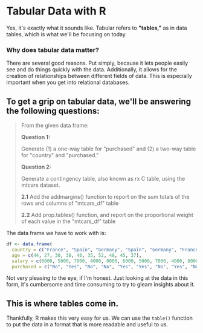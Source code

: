 # Tabular Data with R
Yes, it's exactly what it sounds like. Tabular refers to **"tables,"** as in data tables, which is what we'll be focusing on today.

### Why does tabular data matter?
There are several good reasons. Put simply, because it lets people easily see and do things quickly with the data. Additionally, it allows for the creation of relationships between different fields of data. This is especially important when you get into relational databases.

## To get a grip on tabular data, we'll be answering the following questions:
> From the given data frame:
> 
> **Question 1:**
> 
> Generate (1) a one-way table for "purchased" and (2) a two-way table for "country" and "purchased."
> 
> **Question 2:**
> 
> Generate a contingency table, also known as rx C table, using the mtcars dataset.
> 
> **2.1** Add the addmargins() function to report on the sum totals of the rows and columns of "mtcars_df" table
> 
> **2.2** Add prop.tables() function, and report on the proportional weight of each value in the "mtcars_df" table

The data frame we have to work with is:
```R
df <- data.frame(
  country = c("France", "Spain", "Germany", "Spain", "Germany", "France", "Spain", "France", "Germany", "France"),
  age = c(44, 27, 30, 38, 40, 35, 52, 48, 45, 37),
  salary = c(6000, 5000, 7000, 4000, 8000, 6000, 5000, 7000, 4000, 8000),
  purchased = c("No", "Yes", "No", "No", "Yes", "Yes", "No", "Yes", "No", "Yes")
```
Not very pleasing to the eye, if I'm honest. Just looking at the data in this form, it's cumbersome and time consuming to try to gleam insights about it.

## This is where tables come in.
Thankfully, R makes this very easy for us. We can use the `table()` function to put the data in a format that is more readable and useful to us.



